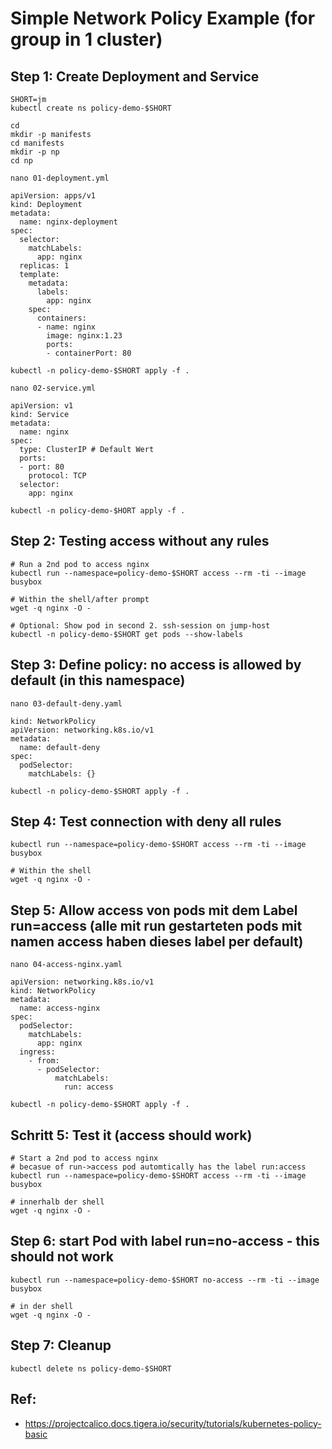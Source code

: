 # Simple Network Policy Example (for group in 1 cluster)

## Step 1: Create Deployment and Service 

```
SHORT=jm
kubectl create ns policy-demo-$SHORT 
```

```
cd 
mkdir -p manifests
cd manifests
mkdir -p np
cd np
```

```
nano 01-deployment.yml
```

```
apiVersion: apps/v1
kind: Deployment
metadata:
  name: nginx-deployment
spec:
  selector:
    matchLabels:
      app: nginx
  replicas: 1
  template:
    metadata:
      labels:
        app: nginx
    spec:
      containers:
      - name: nginx
        image: nginx:1.23
        ports:
        - containerPort: 80
```

```
kubectl -n policy-demo-$SHORT apply -f . 
```

```
nano 02-service.yml
```

```
apiVersion: v1
kind: Service
metadata:
  name: nginx
spec:
  type: ClusterIP # Default Wert 
  ports:
  - port: 80
    protocol: TCP
  selector:
    app: nginx
```

```
kubectl -n policy-demo-$HORT apply -f . 
```

## Step 2: Testing access without any rules  

```
# Run a 2nd pod to access nginx  
kubectl run --namespace=policy-demo-$SHORT access --rm -ti --image busybox
```

```
# Within the shell/after prompt
wget -q nginx -O -
```

```
# Optional: Show pod in second 2. ssh-session on jump-host
kubectl -n policy-demo-$SHORT get pods --show-labels
```

## Step 3: Define policy: no access is allowed by default (in this namespace) 

```
nano 03-default-deny.yaml 
```

```
kind: NetworkPolicy
apiVersion: networking.k8s.io/v1
metadata:
  name: default-deny
spec:
  podSelector:
    matchLabels: {}
```

```
kubectl -n policy-demo-$SHORT apply -f .
```

## Step 4: Test connection with deny all rules  

```
kubectl run --namespace=policy-demo-$SHORT access --rm -ti --image busybox
```

```
# Within the shell
wget -q nginx -O -
```

## Step 5: Allow access von pods mit dem Label run=access (alle mit run gestarteten pods mit namen access haben dieses label per default)

```
nano 04-access-nginx.yaml 
```

```
apiVersion: networking.k8s.io/v1
kind: NetworkPolicy
metadata:
  name: access-nginx
spec:
  podSelector:
    matchLabels:
      app: nginx
  ingress:
    - from:
      - podSelector:
          matchLabels:
            run: access
```

```
kubectl -n policy-demo-$SHORT apply -f . 
```

## Schritt 5: Test it (access should work)

```
# Start a 2nd pod to access nginx 
# becasue of run->access pod automtically has the label run:access
kubectl run --namespace=policy-demo-$SHORT access --rm -ti --image busybox
```

```
# innerhalb der shell 
wget -q nginx -O -
```


## Step 6: start Pod with label run=no-access - this should not work 

``` 
kubectl run --namespace=policy-demo-$SHORT no-access --rm -ti --image busybox
```

```
# in der shell  
wget -q nginx -O -
```

## Step 7: Cleanup

```
kubectl delete ns policy-demo-$SHORT 
```


## Ref:

  * https://projectcalico.docs.tigera.io/security/tutorials/kubernetes-policy-basic

